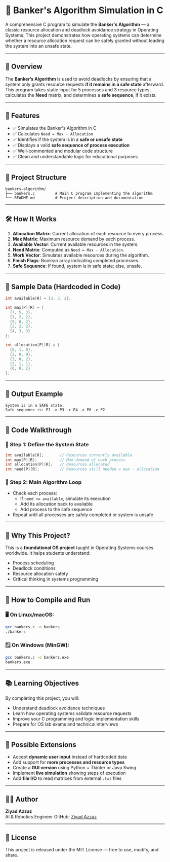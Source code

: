 # 🧠 Banker's Algorithm Simulation in C

A comprehensive C program to simulate the **Banker's Algorithm** — a classic resource allocation and deadlock avoidance strategy in Operating Systems. This project demonstrates how operating systems can determine whether a resource allocation request can be safely granted without leading the system into an unsafe state.

---

## 📌 Overview

The **Banker’s Algorithm** is used to avoid deadlocks by ensuring that a system only grants resource requests **if it remains in a safe state** afterward. This program takes static input for 5 processes and 3 resource types, calculates the **Need** matrix, and determines a **safe sequence**, if it exists.

---

## 🧰 Features

- ✅ Simulates the Banker's Algorithm in C
- ✅ Calculates `Need = Max - Allocation`
- ✅ Identifies if the system is in a **safe or unsafe state**
- ✅ Displays a valid **safe sequence of process execution**
- ✅ Well-commented and modular code structure
- ✅ Clean and understandable logic for educational purposes

---

## 📂 Project Structure

```
bankers-algorithm/
├── bankers.c         # Main C program implementing the algorithm
└── README.md         # Project description and documentation
```

---

## 🛠️ How It Works

1. **Allocation Matrix**: Current allocation of each resource to every process.
2. **Max Matrix**: Maximum resource demand by each process.
3. **Available Vector**: Current available resources in the system.
4. **Need Matrix**: Computed as `Need = Max - Allocation`.
5. **Work Vector**: Simulates available resources during the algorithm.
6. **Finish Flags**: Boolean array indicating completed processes.
7. **Safe Sequence**: If found, system is in safe state; else, unsafe.

---

## 🧪 Sample Data (Hardcoded in Code)

```c
int available[R] = {3, 3, 2};

int max[P][R] = {
  {7, 5, 3},
  {3, 2, 2},
  {9, 0, 2},
  {2, 2, 2},
  {4, 3, 3}
};

int allocation[P][R] = {
  {0, 1, 0},
  {2, 0, 0},
  {3, 0, 2},
  {2, 1, 1},
  {0, 0, 2}
};
```

---

## 🧾 Output Example

```
System is in a SAFE state.
Safe sequence is: P1 -> P3 -> P4 -> P0 -> P2
```

---

## 🧵 Code Walkthrough

### 🔸 Step 1: Define the System State
```c
int available[R];       // Resources currently available
int max[P][R];          // Max demand of each process
int allocation[P][R];   // Resources allocated
int need[P][R];         // Resources still needed = max - allocation
```

### 🔸 Step 2: Main Algorithm Loop
- Check each process:
  - If `need <= available`, simulate its execution
  - Add its allocation back to available
  - Add process to the safe sequence
- Repeat until all processes are safely completed or system is unsafe

---

## 📌 Why This Project?

This is a **foundational OS project** taught in Operating Systems courses worldwide. It helps students understand:

- Process scheduling  
- Deadlock conditions  
- Resource allocation safety  
- Critical thinking in systems programming

---

## 🚀 How to Compile and Run

### 🖥️ On Linux/macOS:
```bash
gcc bankers.c -o bankers
./bankers
```

### 🪟 On Windows (MinGW):
```bash
gcc bankers.c -o bankers.exe
bankers.exe
```

---

## 📚 Learning Objectives

By completing this project, you will:

- Understand deadlock avoidance techniques  
- Learn how operating systems validate resource requests  
- Improve your C programming and logic implementation skills  
- Prepare for OS lab exams and technical interviews  

---

## 🧱 Possible Extensions

- Accept **dynamic user input** instead of hardcoded data  
- Add support for **more processes and resource types**  
- Create a **GUI version** using Python + Tkinter or Java Swing  
- Implement **live simulation** showing steps of execution  
- Add **file I/O** to read matrices from external `.txt` files  

---

## 🙋‍♂️ Author

**Ziyad Azzaz**  
AI & Robotics Engineer
GitHub: [Ziyad Azzaz](https://github.com/ZiyadAzzaz)

---

## 📜 License

This project is released under the MIT License — free to use, modify, and share.
